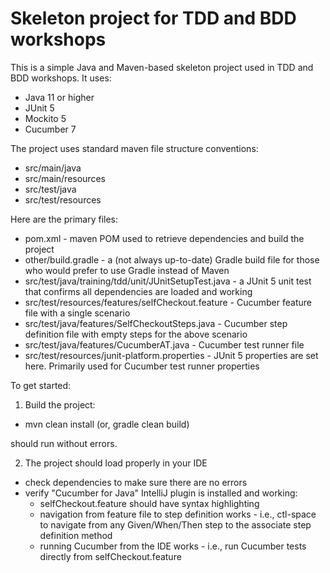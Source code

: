 # Skeleton project for TDD and BDD workshops

This is a simple Java and Maven-based skeleton project used in TDD and BDD workshops. It uses:
- Java 11 or higher
- JUnit 5
- Mockito 5
- Cucumber 7

The project uses standard maven file structure conventions:
- src/main/java
- src/main/resources
- src/test/java
- src/test/resources

Here are the primary files:
- pom.xml - maven POM used to retrieve dependencies and build the project
- other/build.gradle - a (not always up-to-date) Gradle build file for those who would prefer to use Gradle instead of Maven
- src/test/java/training/tdd/unit/JUnitSetupTest.java - a JUnit 5 unit test that confirms all dependencies are loaded and working
- src/test/resources/features/selfCheckout.feature - Cucumber feature file with a single scenario
- src/test/java/features/SelfCheckoutSteps.java - Cucumber step definition file with empty steps for the above scenario
- src/test/java/features/CucumberAT.java - Cucumber test runner file
- src/test/resources/junit-platform.properties - JUnit 5 properties are set here. Primarily used for Cucumber test runner properties

To get started:

1. Build the project:

- mvn clean install (or, gradle clean build)

should run without errors.

2. The project should load properly in your IDE
- check dependencies to make sure there are no errors
- verify "Cucumber for Java" IntelliJ plugin is installed and working:
  - selfCheckout.feature should have syntax highlighting
  - navigation from feature file to step definition works - i.e., ctl-space to navigate from any Given/When/Then step to the associate step definition method
  - running Cucumber from the IDE works - i.e., run Cucumber tests directly from selfCheckout.feature